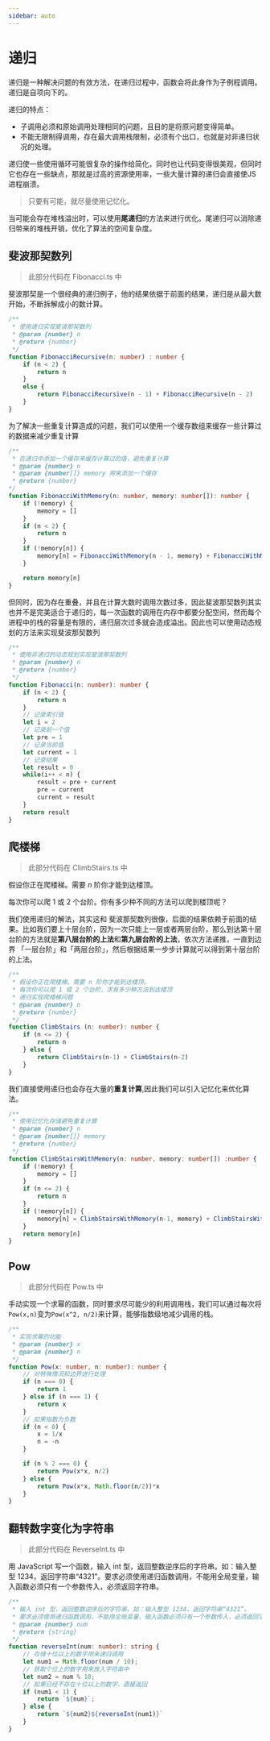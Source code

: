 ```yaml
---
sidebar: auto
---
```

# 递归

递归是一种解决问题的有效方法，在递归过程中，函数会将此身作为子例程调用。递归是自项向下的。

递归的特点：

- 子调用必须和原始调用处理相同的问题，且目的是将原问题变得简单。
- 不能无限制得调用，存在最大调用栈限制，必须有个出口，也就是对非递归状况的处理。

递归使一些使用循环可能很复杂的操作给简化，同时也让代码变得很美观，但同时它也存在一些缺点，那就是过高的资源使用率，一些大量计算的递归会直接使JS进程崩溃。

> 只要有可能，就尽量使用记忆化。

当可能会存在堆栈溢出时，可以使用**尾递归**的方法来进行优化。尾递归可以消除递归带来的堆栈开销，优化了算法的空间复杂度。

## 斐波那契数列

> 此部分代码在 Fibonacci.ts 中

斐波那契是一个很经典的递归例子，他的结果依据于前面的结果，递归是从最大数开始，不断拆解成小的数计算。

```typescript
/**
 * 使用递归实现斐波那契数列
 * @param {number} n 
 * @return {number}
 */
function FibonacciRecursive(n: number) : number {
    if (n < 2) {
        return n
    }
    else {
        return FibonacciRecursive(n - 1) + FibonacciRecursive(n - 2)
    }
}
```

为了解决一些重复计算造成的问题，我们可以使用一个缓存数组来缓存一些计算过的数据来减少重复计算

```typescript
/** 
 * 在递归中添加一个缓存来缓存计算过的值，避免重复计算
 * @param {number} n
 * @param {number[]} memory 用来添加一个缓存
 * @return {number}
*/
function FibonacciWithMemory(n: number, memory: number[]): number {
    if (!memory) {
        memory = []
    }
    if (n < 2) {
        return n
    }
    if (!memory[n]) {
        memory[n] = FibonacciWithMemory(n - 1, memory) + FibonacciWithMemory(n - 2, memory)
    }

    return memory[n]
}
```

但同时，因为存在重叠，并且在计算大数时调用次数过多，因此斐波那契数列其实也并不是完美适合于递归的，每一次函数的调用在内存中都要分配空间，然而每个进程中的栈的容量是有限的，递归层次过多就会造成溢出。因此也可以使用动态规划的方法来实现斐波那契数列

```typescript
/**
 * 使用非递归的动态规划实现斐波那契数列
 * @param {number} n 
 * @return {number}
 */
function Fibonacci(n: number): number {
    if (n < 2) {
        return n
    }
    // 记录索引值
    let i = 2
    // 记录前一个值
    let pre = 1
    // 记录当前值
    let current = 1
    // 记录结果
    let result = 0
    while(i++ < n) {
        result = pre + current
        pre = current
        current = result
    }
    return result
}
```

## 爬楼梯

> 此部分代码在 ClimbStairs.ts 中

假设你正在爬楼梯。需要 *n* 阶你才能到达楼顶。

每次你可以爬 1 或 2 个台阶。你有多少种不同的方法可以爬到楼顶呢？

我们使用递归的解法，其实这和 斐波那契数列很像，后面的结果依赖于前面的结果。比如我们要上十层台阶，因为一次只能上一层或者两层台阶，那么到达第十层台阶的方法就是**第八层台阶的上法**和**第九层台阶的上法**，依次方法递推，一直到边界 「一层台阶」和「两层台阶」，然后根据结果一步步计算就可以得到第十层台阶的上法。

```typescript
/**
 * 假设你正在爬楼梯。需要 n 阶你才能到达楼顶。
 * 每次你可以爬 1 或 2 个台阶，求有多少种方法到达楼顶
 * 递归实现爬楼梯问题
 * @param {number} n 
 * @return {number}
 */
function ClimbStairs (n: number): number {
    if (n <= 2) {
        return n
    } else {
        return ClimbStairs(n-1) + ClimbStairs(n-2)
    }
}
```

我们直接使用递归也会存在大量的**重复计算**,因此我们可以引入记忆化来优化算法。

```typescript
/**
 * 使用记忆化存储避免重复计算
 * @param {number} n
 * @param {number[]} memory
 * @return {number}
 */
function ClimbStairsWithMemory(n: number, memory: number[]) :number {
    if (!memory) {
        memory = []
    }
    if (n <= 2) {
        return n
    }
    if (!memory[n]) {
        memory[n] = ClimbStairsWithMemory(n-1, memory) + ClimbStairsWithMemory(n-2, memory)
    }
    return memory[n]
}
```

## Pow

> 此部分代码在 Pow.ts 中

手动实现一个求幂的函数，同时要求尽可能少的利用调用栈，我们可以通过每次将`Pow(x,n)`变为`Pow(x^2, n/2)`来计算，能够指数级地减少调用的栈。

```typescript
/**
 * 实现求幂的功能
 * @param {number} x 
 * @param {number} n 
 */
function Pow(x: number, n: number): number {
    // 对特殊情况和边界进行处理
    if (n === 0) {
        return 1
    } else if (n === 1) {
        return x
    }
    // 如果指数为负数
    if (n < 0) {
        x = 1/x
        n = -n
    }

    if (n % 2 === 0) {
        return Pow(x*x, n/2)
    } else {
        return Pow(x*x, Math.floor(n/2))*x
    }
}
```

## 翻转数字变化为字符串

> 此部分代码在 ReverseInt.ts 中

用 JavaScript 写一个函数，输入 int 型，返回整数逆序后的字符串。如：输入整型 1234，返回字符串“4321”。要求必须使用递归函数调用，不能用全局变量，输入函数必须只有一个参数传入，必须返回字符串。

```typescript
/**
 * 输入 int 型，返回整数逆序后的字符串。如：输入整型 1234，返回字符串“4321”。
 * 要求必须使用递归函数调用，不能用全局变量，输入函数必须只有一个参数传入，必须返回字符串。
 * @param {number} num 
 * @return {string}
 */
function reverseInt(num: number): string {
    // 存储十位以上的数字用来递归调用
    let num1 = Math.floor(num / 10);
    // 获取个位上的数字用来放入字符串中
    let num2 = num % 10;
    // 如果已经不存在十位以上的数字，直接返回
    if (num1 < 1) {
        return `${num}`;
    } else {
        return `${num2}${reverseInt(num1)}`
    }
}
```

